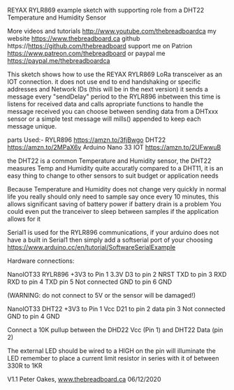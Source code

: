  REYAX RYLR869 example sketch with supporting role from a DHT22 Temperature and Humidity Sensor

More videos and tutorials http://www.youtube.com/thebreadboardca
my website                https://www.thebreadboard.ca
github                    https://https://github.com/thebreadboard
support me on Patrion     https://www.patreon.com/thebreadboard
or paypal me              https://paypal.me/thebreadboardca



  This sketch shows how to use the REYAX RYLR869 LoRa transceiver
  as an IOT connection. it does not use end to end handshaking
  or specific addresses and Network IDs (this will be in the next version)
  it sends a message every "sendDelay" period to the RYLR896
  inbetween this time is listens for received data and calls apropriate 
  functions to handle the message received
  you can choose between sending data from a DHTxxx sensor or a simple 
  test message will mills() appended to keep each message unique.
  
  parts Used:-
  RYLR896             https://amzn.to/3fjBwgo
  DHT22               https://amzn.to/2MPaX6v
  Arduino Nano 33 IOT https://amzn.to/2UFwwuB


  the DHT22 is a common Temperature and Humidity sensor, the DHT22 measures Temp and Humidity
  quite accuratly compared to a DHT11, it is an easy thing to change to other sensors to suit budget
  or application needs

  Because Temperature and Humidity does not change very quickly in normal life
  you really should only need to sample say once every 10 minutes, this allows
  significant saving of battery power if battery drain is a problem
  You could even put the tranceiver to sleep between samples if the application allows for it

  Serial1 is used for the RYLR896 communications, if your arduino does not have a built in Serial1
  then simply add a softserial port of your choosing https://www.arduino.cc/en/tutorial/SoftwareSerialExample

  Hardware connections:

  NanoIOT33   RYLR896
  +3V3  to Pin 1 3.3V
  D3    to pin 2 NRST
  TXD   to pin 3 RXD
  RXD   to pin 4 TXD
         pin 5 Not connected
  GND   to pin 6 GND

  (WARNING: do not connect to 5V or the sensor will be damaged!)

  NanoIOT33   DHT22
  +3V3  to Pin 1 Vcc
  D21   to pin 2 data
         pin 3 Not connected
  GND   to pin 4 GND

  Connect a 10K pullup between the DHD22 Vcc (Pin 1) and DHT22 Data (pin 2)

  The external LED should be wired to a HIGH on the pin will illuminate the LED
  remember to place a current limit resistor in series with it of between 330R to 1KR

  V1.1 Peter Oakes, www.thebreadboard.ca 06/12/2020
